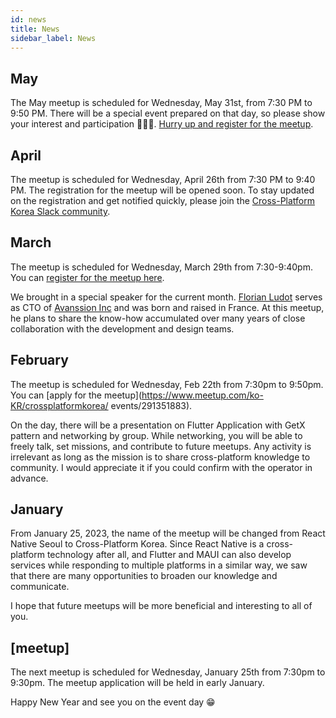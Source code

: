```yaml
---
id: news
title: News
sidebar_label: News
---
```


## May
The May meetup is scheduled for Wednesday, May 31st, from 7:30 PM to 9:50 PM. There will be a special event prepared on that day, so please show your interest and participation 🙇🏻‍♂️. [Hurry up and register for the meetup](https://www.meetup.com/ko-KR/crossplatformkorea/events/293270174).

## April
The meetup is scheduled for Wednesday, April 26th from 7:30 PM to 9:40 PM. The registration for the meetup will be opened soon. To stay updated on the registration and get notified quickly, please join the [Cross-Platform Korea Slack community](https://dooboolab.com/joinCPKorea).

## March
The meetup is scheduled for Wednesday, March 29th from 7:30-9:40pm.
You can [register for the meetup here](https://www.meetup.com/en-KR/crossplatformkorea/events/291975474).

We brought in a special speaker for the current month. [Florian Ludot](https://github.com/florianldt) serves as CTO of [Avanssion Inc](https://avanssion.com) and was born and raised in France. At this meetup, he plans to share the know-how accumulated over many years of close collaboration with the development and design teams.

## February
The meetup is scheduled for Wednesday, Feb 22th from 7:30pm to 9:50pm.
You can [apply for the meetup](https://www.meetup.com/ko-KR/crossplatformkorea/
events/291351883).

On the day, there will be a presentation on Flutter Application with GetX pattern and networking by group. While networking, you will be able to freely talk, set missions, and contribute to future meetups.
Any activity is irrelevant as long as the mission is to share cross-platform knowledge to community. I would appreciate it if you could confirm with the operator in advance.

## January

From January 25, 2023, the name of the meetup will be changed from React Native Seoul to Cross-Platform Korea.
Since React Native is a cross-platform technology after all, and Flutter and MAUI can also develop services while responding to multiple platforms in a similar way, we saw that there are many opportunities to broaden our knowledge and communicate.

I hope that future meetups will be more beneficial and interesting to all of you.

## [meetup]

The next meetup is scheduled for Wednesday, January 25th from 7:30pm to 9:30pm. The meetup application will be held in early January.

Happy New Year and see you on the event day 😁
